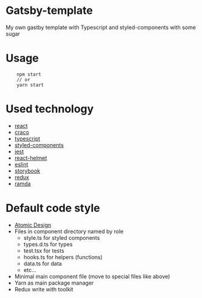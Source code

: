 # Gatsby-template
My own gastby template with Typescript and styled-components with some sugar
# Usage
```shell
	npm start
	// or
	yarn start
```
# Used technology 
- [react](https://github.com/facebook/react)
- [craco](https://github.com/gsoft-inc/craco)  
- [typescript](https://github.com/microsoft/TypeScript)
- [styled-components](https://github.com/styled-components/styled-components)
- [jest](https://github.com/facebook/jest)
- [react-helmet](https://github.com/nfl/react-helmet)
- [eslint](https://github.com/eslint/eslint)
- [storybook](https://github.com/storybookjs/storybook)
- [redux](https://github.com/reduxjs/redux)
- [ramda](https://github.com/ramda/ramda)

# Default code style
- [Atomic Design](https://bradfrost.com/blog/post/atomic-web-design/)
- Files in component directory named by role
	- style.ts for styled components
	- types.d.ts for types
	- test.tsx for tests
	- hooks.ts for helpers (functions)
	- data.ts for data
	- etc...
- Minimal main component file (move to special files like above)
- Yarn as main package manager
- Redux write with toolkit



